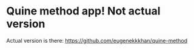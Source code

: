 # Quine method app! Not actual version
Actual version is there: https://github.com/eugenekkkhan/quine-method
